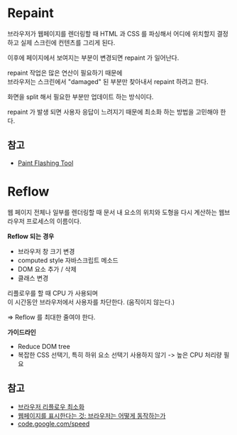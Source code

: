 # Repaint

브라우저가 웹페이지를 렌더링할 때 
HTML 과 CSS 를 파싱해서 어디에 위치할지 결정하고 
실제 스크린에 컨텐츠를 그리게 된다.

이후에 페이지에서 보여지는 부분이 변경되면 repaint 가 일어난다.

repaint 작업은 많은 연산이 필요하기 때문에  
브라우저는 스크린에서 "damaged" 된 부분만 찾아내서 repaint 하려고 한다.

화면을 split 해서 필요한 부분만 업데이트 하는 방식이다. 

repaint 가 발생 되면 사용자 응답이 느려지기 때문에 최소화 하는 방법을 고민해야 한다.

## 참고 

- [Paint Flashing Tool](https://developer.mozilla.org/en-US/docs/Tools/Paint_Flashing_Tool)

# Reflow

웹 페이지 전체나 일부를 렌더링할 때 
문서 내 요소의 위치와 도형을 다시 계산하는 웹브라우저 프로세스의 이름이다.

**Reflow 되는 경우**
- 브라우저 창 크기 변경
- computed style 자바스크립트 메소드
- DOM 요소 추가 / 삭제
- 클래스 변경

리플로우를 할 때 CPU 가 사용되며  
이 시간동안 브라우저에서 사용자를 차단한다. (움직이지 않는다.) 

=> Reflow 를 최대한 줄여야 한다.

**가이드라인**
- Reduce DOM tree 
- 복잡한 CSS 선택기, 특히 하위 요소 선택기 사용하지 않기 -> 높은 CPU 처리량 필요 


## 참고
- [브라우저 리플로우 최소화](https://developers.google.com/speed/docs/insights/browser-reflow)
- [웹페이지를 표시한다는 것: 브라우저는 어떻게 동작하는가](https://developer.mozilla.org/ko/docs/Web/Performance/How_browsers_work)
- [code.google.com/speed ](code.google.com/speed )
